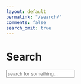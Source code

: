 ```yaml
---
layout: default
permalink: "/search/"
comments: false
search_omit: true
---
```


<h1>Search</h1>
  <!-- Html Elements for Search -->
<div id="search-container">
    <section class="row">
        <div class="col-sm-12 mt-5 search">
            <input type="text" id="search-input" placeholder="search for something...">
        </div>
    </section>
    <section class="row">
        <div class="col-sm-12 mt-5">
            <div id="results-container" class="row"></div>
        </div>
    </section>
</div>

<!-- Script pointing to search-script.js -->
<script src="{{ site.baseurl }}/assets/js/search.js" type="text/javascript"></script>

<!-- Configuration -->
<script>
SimpleJekyllSearch({
  searchInput: document.getElementById('search-input'),
  resultsContainer: document.getElementById('results-container'),
  searchResultTemplate: '<div class="col-md-3 mb-5"><div class="card"><a href="{url}"><img class="rounded mb-4" src="{{ site.baseurl }}/{image}" alt="{title}"> </a><div class="card-block"><h2 class="card-title h4 serif-font"><a href="{url}">{title}</a></h2><p class="card-text text-muted">{excerpt}</p></div></div></div>',
  noResultsText: "Ops! No results found!",
  json: '/search.json'
})
</script>